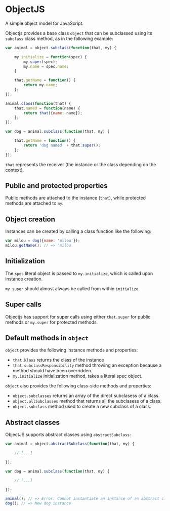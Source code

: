 # ObjectJS

A simple object model for JavaScript.

Objectjs provides a base class `object` that can be subclassed using its
`subclass` class method, as in the following example:

```js
var animal = object.subclass(function(that, my) {

    my.initialize = function(spec) {
        my.super(spec);
        my.name = spec.name;
    }

    that.getName = function() {
        return my.name;
    };
});

animal.class(function(that) {
    that.named = function(name) {
        return that({name: name});
    };
});

var dog = animal.subclass(function(that, my) {

    that.getName = function() {
        return 'dog named' + that.super();
    };
});
```

`that` represents the receiver (the instance or the class depending on the
context).

## Public and protected properties

Public methods are attached to the instance (`that`), while protected methods
are attached to `my`.

## Object creation

Instances can be created by calling a class function like the following:

```js
var milou = dog({name: 'milou'});
milou.getName(); // => 'milou
```

## Initialization

The `spec` literal object is passed to `my.initialize`, which is called upon
instance creation.

`my.super` should almost always be called from within `initialize`.

## Super calls

Objectjs has support for super calls using either `that.super` for public
methods or `my.super` for protected methods.

## Default methods in `object`

`object` provides the following instance methods and properties:

- `that.klass` returns the class of the instance
- `that.subclassResponsibility` method throwing an exception because a method
  should have been overridden.
- `my.initialize` initialization method, takes a literal spec object.

`object` also provides the following class-side methods and properties:

- `object.subclasses` returns an array of the direct subclasess of a class.
- `object.allSubclasses` method that returns all the subclasess of a class.
- `object.subclass` method used to create a new subclass of a class.

## Abstract classes

ObjectJS supports abstract classes using `abstractSubclass`:

```js
var animal = object.abstractSubclass(function(that, my) {

    // [...]

});

var dog = animal.subclass(function(that, my) {

    // [...]

});

animal(); // => Error: Cannot instantiate an instance of an abstract class
dog(); // => New dog instance
```
